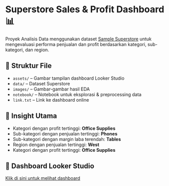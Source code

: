 # Superstore Sales & Profit Dashboard 📊

Proyek Analisis Data menggunakan dataset [Sample Superstore](https://www.kaggle.com/datasets/vivek468/superstore-dataset-final) untuk mengevaluasi performa penjualan dan profit berdasarkan kategori, sub-kategori, dan region.

## 📁 Struktur File
- `assets/` – Gambar tampilan dashboard Looker Studio
- `data/` – Dataset Superstore
- `images/` – Gambar-gambar hasil EDA
- `notebook/` – Notebook untuk eksplorasi & preprocessing data
- `link.txt` – Link ke dashboard online

## 📌 Insight Utama
- Kategori dengan profit tertinggi: **Office Supplies**
- Sub-kategori dengan penjualan tertinggi: **Phones**
- Sub-kategori dengan margin laba terendah: **Tables**
- Region dengan penjualan tertinggi: **West**
- Kategori dengan profit tertinggi: **Office Supplies**

## 🔗 Dashboard Looker Studio
[Klik di sini untuk melihat dashboard](https://lookerstudio.google.com/reporting/b7f3c140-e9c3-4544-9da8-545f1f314a2b)